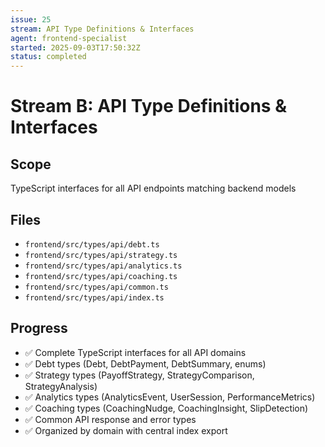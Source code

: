 ```yaml
---
issue: 25
stream: API Type Definitions & Interfaces
agent: frontend-specialist
started: 2025-09-03T17:50:32Z
status: completed
---
```


# Stream B: API Type Definitions & Interfaces

## Scope
TypeScript interfaces for all API endpoints matching backend models

## Files
- `frontend/src/types/api/debt.ts`
- `frontend/src/types/api/strategy.ts`
- `frontend/src/types/api/analytics.ts`
- `frontend/src/types/api/coaching.ts`
- `frontend/src/types/api/common.ts`
- `frontend/src/types/api/index.ts`

## Progress
- ✅ Complete TypeScript interfaces for all API domains
- ✅ Debt types (Debt, DebtPayment, DebtSummary, enums)
- ✅ Strategy types (PayoffStrategy, StrategyComparison, StrategyAnalysis)
- ✅ Analytics types (AnalyticsEvent, UserSession, PerformanceMetrics)
- ✅ Coaching types (CoachingNudge, CoachingInsight, SlipDetection)
- ✅ Common API response and error types
- ✅ Organized by domain with central index export
